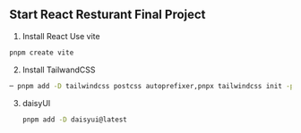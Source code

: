 ## Start React Resturant Final Project 

1. Install React Use vite

```bash
pnpm create vite
```

2. Install TailwandCSS
   
 ```bash
 ─ pnpm add -D tailwindcss postcss autoprefixer,pnpx tailwindcss init -p  
 ```

3. daisyUI  
   
   ```bash
   pnpm add -D daisyui@latest
   ```